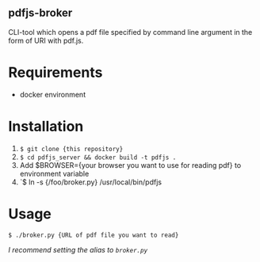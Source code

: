 pdfjs-broker
---
CLI-tool which opens a pdf file specified by command line argument in the form of URI with pdf.js.

# Requirements
- docker environment

# Installation
1. `$ git clone {this repository}`
1. `$ cd pdfjs_server && docker build -t pdfjs .`
1. Add $BROWSER={your browser you want to use for reading pdf} to environment variable
1. `$ ln -s {/foo/broker.py} /usr/local/bin/pdfjs

# Usage
`$ ./broker.py {URL of pdf file you want to read}`

*I recommend setting the alias to `broker.py`*
